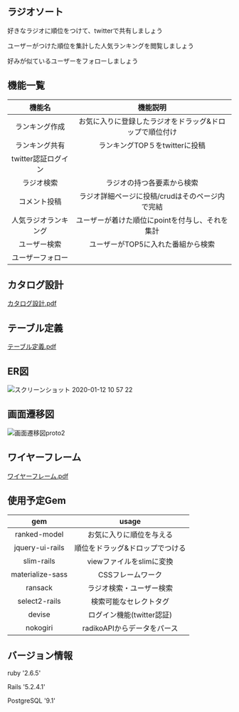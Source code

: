 
## ラジオソート
好きなラジオに順位をつけて、twitterで共有しましょう

ユーザーがつけた順位を集計した人気ランキングを閲覧しましょう

好みが似ているユーザーをフォローしましょう
## 機能一覧
| 機能名 | 機能説明 |
|:---:|:---:|
|ランキング作成 |お気に入りに登録したラジオをドラッグ&ドロップで順位付け |
|ランキング共有 |ランキングTOP５をtwitterに投稿 |
|twitter認証ログイン | |
|ラジオ検索 |ラジオの持つ各要素から検索 |
|コメント投稿 |ラジオ詳細ページに投稿/crudはそのページ内で完結 |
|人気ラジオランキング |ユーザーが着けた順位にpointを付与し、それを集計 |
|ユーザー検索 |ユーザーがTOP5に入れた番組から検索 |
|ユーザーフォロー | |

## カタログ設計
[カタログ設計.pdf](https://github.com/takayuki-takahashi-dic/radio-sort/files/4050137/-.pdf)

## テーブル定義
[テーブル定義.pdf](https://github.com/takayuki-takahashi-dic/radio-sort/files/4050138/-.pdf)


## ER図
![スクリーンショット 2020-01-12 10 57 22](https://user-images.githubusercontent.com/53632056/72213365-42496f80-3531-11ea-8d37-742a78e9961d.png)



## 画面遷移図
![画面遷移図proto2](https://user-images.githubusercontent.com/53632056/72213368-45dcf680-3531-11ea-8526-a2a43afc9612.png)


## ワイヤーフレーム
[ワイヤーフレーム.pdf](https://github.com/takayuki-takahashi-dic/radio-sort/files/4050139/default.pdf)


## 使用予定Gem
| gem | usage |
|:---:|:---:|
|ranked-model |お気に入りに順位を与える |
|jquery-ui-rails |順位をドラッグ&ドロップでつける |
|slim-rails |viewファイルをslimに変換 |
|materialize-sass |CSSフレームワーク |
|ransack |ラジオ検索・ユーザー検索 |
|select2-rails |検索可能なセレクトタグ |
|devise |ログイン機能(twitter認証) |
|nokogiri |radikoAPIからデータをパース |

## バージョン情報
ruby '2.6.5'

Rails '5.2.4.1'

PostgreSQL '9.1'
